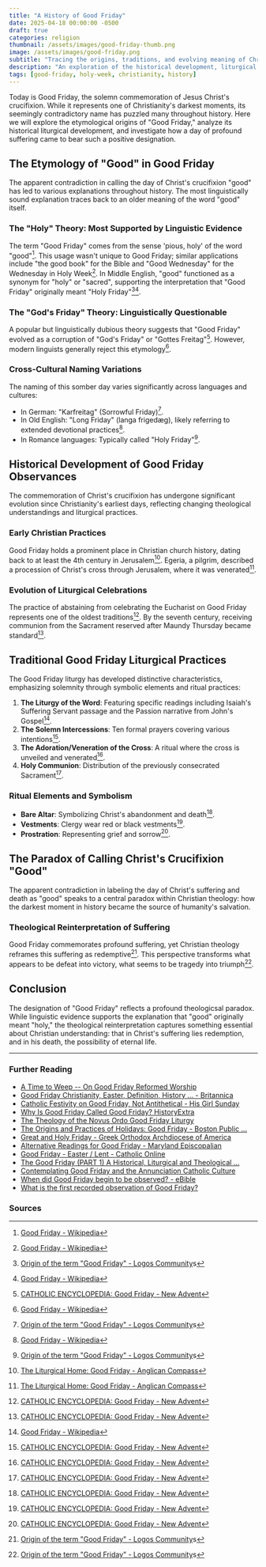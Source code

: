 ```yaml
---
title: "A History of Good Friday"
date: 2025-04-18 00:00:00 -0500
draft: true
categories: religion
thumbnail: /assets/images/good-friday-thumb.png
image: /assets/images/good-friday.png
subtitle: "Tracing the origins, traditions, and evolving meaning of Christianity's most solemn day."
description: "An exploration of the historical development, liturgical practices, and cultural significance of Good Friday from its earliest observance to the present."
tags: [good-friday, holy-week, christianity, history]
---
```


Today is Good Friday, the solemn commemoration of Jesus Christ's crucifixion. While it represents one of Christianity's darkest moments, its seemingly contradictory name has puzzled many throughout history. Here we will explore the etymological origins of "Good Friday," analyze its historical liturgical development, and investigate how a day of profound suffering came to bear such a positive designation.

## The Etymology of "Good" in Good Friday

The apparent contradiction in calling the day of Christ's crucifixion "good" has led to various explanations throughout history. The most linguistically sound explanation traces back to an older meaning of the word "good" itself.

### The "Holy" Theory: Most Supported by Linguistic Evidence

The term "Good Friday" comes from the sense 'pious, holy' of the word "good"[^3]. This usage wasn't unique to Good Friday; similar applications include "the good book" for the Bible and "Good Wednesday" for the Wednesday in Holy Week[^3]. In Middle English, "good" functioned as a synonym for "holy" or "sacred", supporting the interpretation that "Good Friday" originally meant "Holy Friday"[^2][^3].

### The "God's Friday" Theory: Linguistically Questionable

A popular but linguistically dubious theory suggests that "Good Friday" evolved as a corruption of "God's Friday" or "Gottes Freitag"[^4]. However, modern linguists generally reject this etymology[^3].

### Cross-Cultural Naming Variations

The naming of this somber day varies significantly across languages and cultures:

- In German: "Karfreitag" (Sorrowful Friday)[^2].
- In Old English: "Long Friday" (langa frigedæg), likely referring to extended devotional practices[^3].
- In Romance languages: Typically called "Holy Friday"[^2].

## Historical Development of Good Friday Observances

The commemoration of Christ's crucifixion has undergone significant evolution since Christianity's earliest days, reflecting changing theological understandings and liturgical practices.

### Early Christian Practices

Good Friday holds a prominent place in Christian church history, dating back to at least the 4th century in Jerusalem[^1]. Egeria, a pilgrim, described a procession of Christ's cross through Jerusalem, where it was venerated[^1].

### Evolution of Liturgical Celebrations

The practice of abstaining from celebrating the Eucharist on Good Friday represents one of the oldest traditions[^4]. By the seventh century, receiving communion from the Sacrament reserved after Maundy Thursday became standard[^4].

## Traditional Good Friday Liturgical Practices

The Good Friday liturgy has developed distinctive characteristics, emphasizing solemnity through symbolic elements and ritual practices:

1. **The Liturgy of the Word**: Featuring specific readings including Isaiah's Suffering Servant passage and the Passion narrative from John's Gospel[^3].
2. **The Solemn Intercessions**: Ten formal prayers covering various intentions[^4].
3. **The Adoration/Veneration of the Cross**: A ritual where the cross is unveiled and venerated[^4].
4. **Holy Communion**: Distribution of the previously consecrated Sacrament[^4].

### Ritual Elements and Symbolism

- **Bare Altar**: Symbolizing Christ's abandonment and death[^4].
- **Vestments**: Clergy wear red or black vestments[^4].
- **Prostration**: Representing grief and sorrow[^4].

## The Paradox of Calling Christ's Crucifixion "Good"

The apparent contradiction in labeling the day of Christ's suffering and death as "good" speaks to a central paradox within Christian theology: how the darkest moment in history became the source of humanity's salvation.

### Theological Reinterpretation of Suffering

Good Friday commemorates profound suffering, yet Christian theology reframes this suffering as redemptive[^2]. This perspective transforms what appears to be defeat into victory, what seems to be tragedy into triumph[^2].

## Conclusion

The designation of "Good Friday" reflects a profound theologicsal paradox. While linguistic evidence supports the explanation that "good" originally meant "holy," the theological reinterpretation captures something essential about Christian understanding: that in Christ's suffering lies redemption, and in his death, the possibility of eternal life.

---

### Further Reading

- [A Time to Weep -- On Good Friday Reformed Worship](http://www.reformedworship.org/article/december-1997/time-weep-good-friday)
- [Good Friday Christianity, Easter, Definition, History ... - Britannica](https://www.britannica.com/topic/Good-Friday)
- [Catholic Festivity on Good Friday, Not Antithetical - His Girl Sunday](https://www.hisgirlsunday.com/post/festivityongoodfriday)
- [Why Is Good Friday Called Good Friday? HistoryExtra](https://www.historyextra.com/period/general-history/good-friday-facts-why-called/)
- [The Theology of the Novus Ordo Good Friday Liturgy](https://www.newliturgicalmovement.org/2017/04/the-theology-of-novus-ordo-good-friday.html)
- [The Origins and Practices of Holidays: Good Friday - Boston Public ...](https://www.bpl.org/blogs/post/the-origins-and-practices-of-holidays-good-friday/)
- [Great and Holy Friday - Greek Orthodox Archdiocese of America](https://www.goarch.org/holyfriday-learn)
- [Alternative Readings for Good Friday - Maryland Episcopalian](https://marylandepiscopalian.org/2025/03/05/alternative-readings-for-good-friday-2025/)
- [Good Friday - Easter / Lent - Catholic Online](https://www.catholic.org/lent/friday.php)
- [The Good Friday (PART 1) A Historical, Liturgical and Theological ...](https://www.academia.edu/95227347/The_Good_Friday_PART_1_A_Historical_Liturgical_and_Theological_Investigation)
- [Contemplating Good Friday and the Annunciation Catholic Culture](https://www.catholicculture.org/commentary/contemplating-good-friday-and-annunciation/)
- [When did Good Friday begin to be observed? - eBible](https://ebible.com/questions/8-when-did-good-friday-begin-to-be-observed?highlight_komment_id=0&question_id=8)
- [What is the first recorded observation of Good Friday?](https://christianity.stackexchange.com/questions/50655/what-is-the-first-recorded-observation-of-good-friday)

### Sources

[^1]: [The Liturgical Home: Good Friday - Anglican Compass](https://anglicancompass.com/the-liturgical-home-good-friday/)
[^2]: [Origin of the term "Good Friday" - Logos Community](https://community.logos.com/discussion/48064/origin-of-the-term-good-friday)s
[^3]: [Good Friday - Wikipedia](https://en.wikipedia.org/wiki/Good_Friday)
[^4]: [CATHOLIC ENCYCLOPEDIA: Good Friday - New Advent](https://www.newadvent.org/cathen/06643a.htm)
